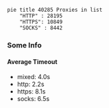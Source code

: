 
```mermaid
pie title 40285 Proxies in list
    "HTTP" : 28195
    "HTTPS": 10849
    "SOCKS" : 8442
```

### Some Info
#### Average Timeout

- mixed: 4.0s
- http: 2.2s
- https: 8.1s
- socks: 6.5s